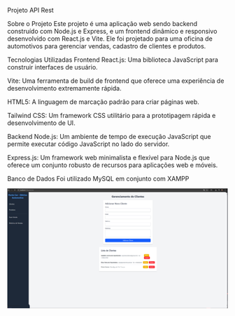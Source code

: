 Projeto API Rest

Sobre o Projeto
Este projeto é uma aplicação web sendo backend construído com Node.js e Express, e um frontend dinâmico e responsivo desenvolvido com React.js e Vite. Ele foi projetado para uma oficina de automotivos para gerenciar vendas, cadastro de clientes e produtos.

Tecnologias Utilizadas
Frontend
React.js: Uma biblioteca JavaScript para construir interfaces de usuário.

Vite: Uma ferramenta de build de frontend que oferece uma experiência de desenvolvimento extremamente rápida.

HTML5: A linguagem de marcação padrão para criar páginas web.

Tailwind CSS: Um framework CSS utilitário para a prototipagem rápida e desenvolvimento de UI.

Backend
Node.js: Um ambiente de tempo de execução JavaScript que permite executar código JavaScript no lado do servidor.

Express.js: Um framework web minimalista e flexível para Node.js que oferece um conjunto robusto de recursos para aplicações web e móveis.

Banco de Dados
Foi utilizado MySQL em conjunto com XAMPP

![Banner do Projeto](./Imagens/front-end-CLIENTES.png)
